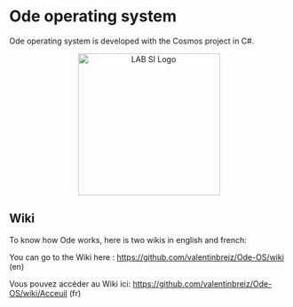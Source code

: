 # Ode operating system
Ode operating system is developed with the Cosmos project in C#.

<p align="center">

<img src="https://image.noelshack.com/fichiers/2017/14/1491572104-logo.png" width="256" title="LAB SI Logo">

</p>

## Wiki
To know how Ode works, here is two wikis in english and french:

You can go to the Wiki here : https://github.com/valentinbreiz/Ode-OS/wiki (en)

Vous pouvez accéder au Wiki ici: https://github.com/valentinbreiz/Ode-OS/wiki/Acceuil (fr)

